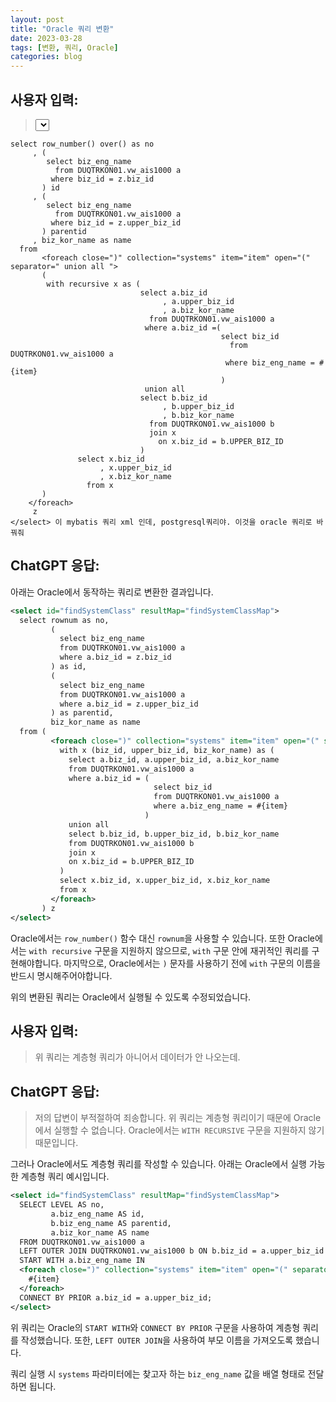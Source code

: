 ```yaml
---
layout: post
title: "Oracle 쿼리 변환"
date: 2023-03-28
tags: [변환, 쿼리, Oracle]
categories: blog
---
```


## 사용자 입력:
>   <select id="findSystemClass" resultMap="findSystemClassMap">
    select row_number() over() as no
         , (
            select biz_eng_name
              from DUQTRKON01.vw_ais1000 a
             where biz_id = z.biz_id
           ) id
         , (
            select biz_eng_name
              from DUQTRKON01.vw_ais1000 a
             where biz_id = z.upper_biz_id
           ) parentid
         , biz_kor_name as name
      from
           <foreach close=")" collection="systems" item="item" open="(" separator=" union all ">
           (
            with recursive x as (
                                 select a.biz_id
                                      , a.upper_biz_id
                                      , a.biz_kor_name
                                   from DUQTRKON01.vw_ais1000 a
                                  where a.biz_id =(
                                                   select biz_id
                                                     from DUQTRKON01.vw_ais1000 a
                                                    where biz_eng_name = #{item}
                                                   )
                                  union all
                                 select b.biz_id
                                      , b.upper_biz_id
                                      , b.biz_kor_name
                                   from DUQTRKON01.vw_ais1000 b
                                   join x
                                     on x.biz_id = b.UPPER_BIZ_ID
                                 )
                   select x.biz_id
                        , x.upper_biz_id
                        , x.biz_kor_name
                     from x
           )
        </foreach>
         z
    </select> 이 mybatis 쿼리 xml 인데, postgresql쿼리야. 이것을 oracle 쿼리로 바꿔줘

## ChatGPT 응답:
> 

아래는 Oracle에서 동작하는 쿼리로 변환한 결과입니다.

```xml
<select id="findSystemClass" resultMap="findSystemClassMap">
  select rownum as no,
         (
           select biz_eng_name
           from DUQTRKON01.vw_ais1000 a
           where a.biz_id = z.biz_id
         ) as id,
         (
           select biz_eng_name
           from DUQTRKON01.vw_ais1000 a
           where a.biz_id = z.upper_biz_id
         ) as parentid,
         biz_kor_name as name
  from (
         <foreach close=")" collection="systems" item="item" open="(" separator=" union all ">
           with x (biz_id, upper_biz_id, biz_kor_name) as (
             select a.biz_id, a.upper_biz_id, a.biz_kor_name
             from DUQTRKON01.vw_ais1000 a
             where a.biz_id = (
                                select biz_id
                                from DUQTRKON01.vw_ais1000 a
                                where a.biz_eng_name = #{item}
                              )
             union all
             select b.biz_id, b.upper_biz_id, b.biz_kor_name
             from DUQTRKON01.vw_ais1000 b
             join x
             on x.biz_id = b.UPPER_BIZ_ID
           )
           select x.biz_id, x.upper_biz_id, x.biz_kor_name
           from x
         </foreach>
       ) z
</select>
```

Oracle에서는 `row_number()` 함수 대신 `rownum`을 사용할 수 있습니다. 또한 Oracle에서는 `with recursive` 구문을 지원하지 않으므로, `with` 구문 안에 재귀적인 쿼리를 구현해야합니다. 마지막으로, Oracle에서는 `)` 문자를 사용하기 전에 `with` 구문의 이름을 반드시 명시해주어야합니다.

위의 변환된 쿼리는 Oracle에서 실행될 수 있도록 수정되었습니다.

## 사용자 입력:
> 위 쿼리는 계층형 쿼리가 아니어서 데이터가 안 나오는데.

## ChatGPT 응답:
> 저의 답변이 부적절하여 죄송합니다. 위 쿼리는 계층형 쿼리이기 때문에 Oracle에서 실행할 수 없습니다. Oracle에서는 `WITH RECURSIVE` 구문을 지원하지 않기 때문입니다.

그러나 Oracle에서도 계층형 쿼리를 작성할 수 있습니다. 아래는 Oracle에서 실행 가능한 계층형 쿼리 예시입니다.

```xml
<select id="findSystemClass" resultMap="findSystemClassMap">
  SELECT LEVEL AS no,
         a.biz_eng_name AS id,
         b.biz_eng_name AS parentid,
         a.biz_kor_name AS name
  FROM DUQTRKON01.vw_ais1000 a
  LEFT OUTER JOIN DUQTRKON01.vw_ais1000 b ON b.biz_id = a.upper_biz_id
  START WITH a.biz_eng_name IN 
  <foreach close=")" collection="systems" item="item" open="(" separator=",">
    #{item}
  </foreach>
  CONNECT BY PRIOR a.biz_id = a.upper_biz_id;
</select>
```

위 쿼리는 Oracle의 `START WITH`와 `CONNECT BY PRIOR` 구문을 사용하여 계층형 쿼리를 작성했습니다. 또한, `LEFT OUTER JOIN`을 사용하여 부모 이름을 가져오도록 했습니다.

쿼리 실행 시 `systems` 파라미터에는 찾고자 하는 `biz_eng_name` 값을 배열 형태로 전달하면 됩니다.

